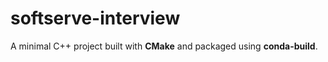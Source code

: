 # softserve-interview

A minimal C++ project built with **CMake** and packaged using **conda-build**.

